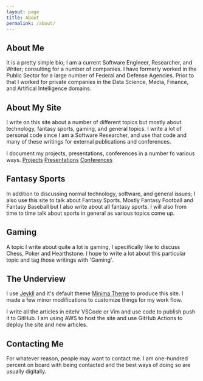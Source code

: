 ```yaml
---
layout: page
title: About
permalink: /about/
---
```


## About Me

It is a pretty simple bio; I am a current Software Engineer, Researcher, and Writer;
consulting for a number of companies. I have formerly worked in the Public Sector
for a large number of Federal and Defense Agencies. Prior to that I worked for
private companies in the Data Science, Media, Finance, and Artifical Intelligence
domains.

## About My Site

I write on this site about a number of different topics but mostly about technology, fantasy sports,
gaming, and general topics. I write a lot of personal code since I am a Software Researcher, and use
that code and many of these writings for external publications and conferences.

I document my projects, presentations, conferences in a number fo various ways.
[Projects](https://github.com/rzachary)
[Presentations](https://google.com)
[Conferences](https://google.com)

## Fantasy Sports

In addition to discussing normal technology, software, and general issues; I also use this site to talk about Fantasy Sports. Mostly Fantasy Football and Fantasy Baseball but I also write about all fantasy sports. I will also from time to time talk about sports in general as various topics come up.


## Gaming

A topic I write about quite a lot is gaming, I specifically like to discuss Chess, Poker and Hearthstone. I hope to  write a lot about this particular topic and tag those writings with 'Gaming'.

## The Underview

I use [Jeykll](https://jekyllrb.com/) and it's default theme
[Minima Theme](https://github.com/jekyll/minima) to produce this
site. I made a few minor modifications to customize things for my work flow.

I write all the articles in eitehr VSCode or Vim and use code to publish
push it to GitHub. I am using AWS to host the site and use GitHub Actions to
deploy the site and new articles.

## Contacting Me
For whatever reason, people may want to contact me. I am one-hundred percent on board with being contacted and the best
ways of doing so are usually digitally. 